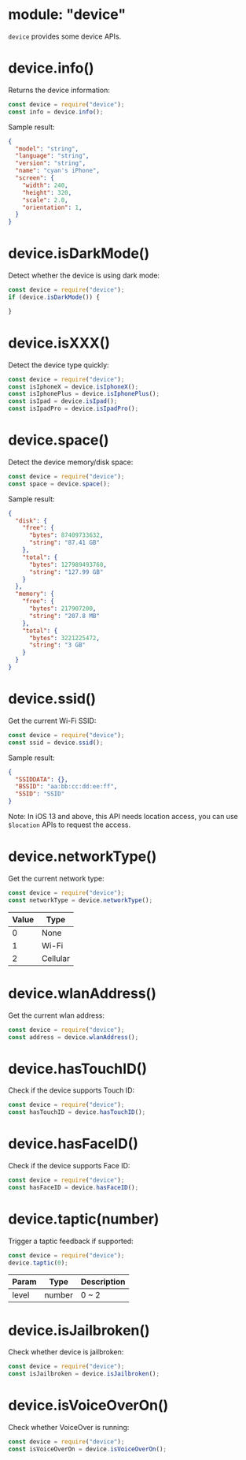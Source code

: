 # module: "device"

`device` provides some device APIs.

# device.info()

Returns the device information:

```js
const device = require("device");
const info = device.info();
```

Sample result:

```json
{
  "model": "string",
  "language": "string",
  "version": "string",
  "name": "cyan's iPhone",
  "screen": {
    "width": 240,
    "height": 320,
    "scale": 2.0,
    "orientation": 1,
  }
}
```

# device.isDarkMode()

Detect whether the device is using dark mode:

```js
const device = require("device");
if (device.isDarkMode()) {

}
```

# device.isXXX()

Detect the device type quickly:

```js
const device = require("device");
const isIphoneX = device.isIphoneX();
const isIphonePlus = device.isIphonePlus();
const isIpad = device.isIpad();
const isIpadPro = device.isIpadPro();
```

# device.space()

Detect the device memory/disk space:

```js
const device = require("device");
const space = device.space();
```

Sample result:

```json
{
  "disk": {
    "free": {
      "bytes": 87409733632,
      "string": "87.41 GB"
    },
    "total": {
      "bytes": 127989493760,
      "string": "127.99 GB"
    }
  },
  "memory": {
    "free": {
      "bytes": 217907200,
      "string": "207.8 MB"
    },
    "total": {
      "bytes": 3221225472,
      "string": "3 GB"
    }
  }
}
```

# device.ssid()

Get the current Wi-Fi SSID:

```js
const device = require("device");
const ssid = device.ssid();
```

Sample result:

```json
{
  "SSIDDATA": {},
  "BSSID": "aa:bb:cc:dd:ee:ff",
  "SSID": "SSID"
}
```

Note: In iOS 13 and above, this API needs location access, you can use `$location` APIs to request the access.

# device.networkType()

Get the current network type:

```js
const device = require("device");
const networkType = device.networkType();
```

Value | Type
---|---
0 | None
1 | Wi-Fi
2 | Cellular

# device.wlanAddress()

Get the current wlan address:

```js
const device = require("device");
const address = device.wlanAddress();
```

# device.hasTouchID()

Check if the device supports Touch ID:

```js
const device = require("device");
const hasTouchID = device.hasTouchID();
```

# device.hasFaceID()

Check if the device supports Face ID:

```js
const device = require("device");
const hasFaceID = device.hasFaceID();
```

# device.taptic(number)

Trigger a taptic feedback if supported:

```js
const device = require("device");
device.taptic(0);
```

Param | Type | Description
---|---|---
level | number | 0 ~ 2

# device.isJailbroken()

Check whether device is jailbroken:

```js
const device = require("device");
const isJailbroken = device.isJailbroken();
```

# device.isVoiceOverOn()

Check whether VoiceOver is running:

```js
const device = require("device");
const isVoiceOverOn = device.isVoiceOverOn();
```